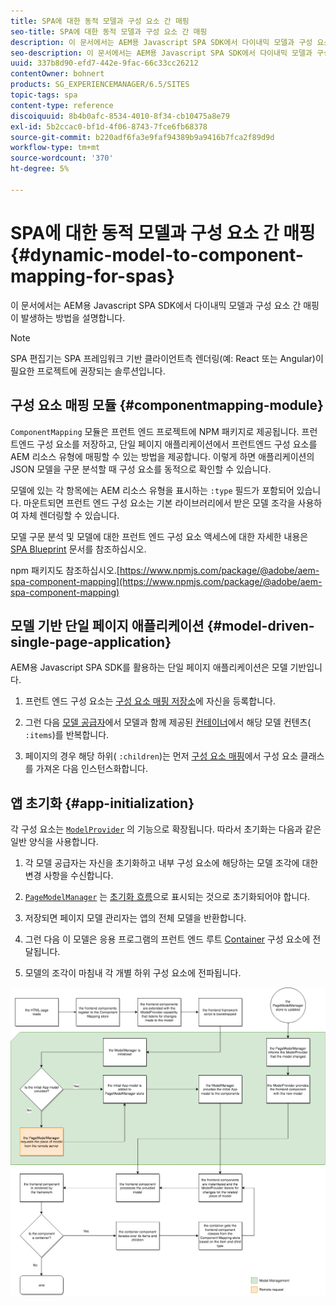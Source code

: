 ```yaml
---
title: SPA에 대한 동적 모델과 구성 요소 간 매핑
seo-title: SPA에 대한 동적 모델과 구성 요소 간 매핑
description: 이 문서에서는 AEM용 Javascript SPA SDK에서 다이내믹 모델과 구성 요소 간 매핑이 발생하는 방법을 설명합니다.
seo-description: 이 문서에서는 AEM용 Javascript SPA SDK에서 다이내믹 모델과 구성 요소 간 매핑이 발생하는 방법을 설명합니다.
uuid: 337b8d90-efd7-442e-9fac-66c33cc26212
contentOwner: bohnert
products: SG_EXPERIENCEMANAGER/6.5/SITES
topic-tags: spa
content-type: reference
discoiquuid: 8b4b0afc-8534-4010-8f34-cb10475a8e79
exl-id: 5b2ccac0-bf1d-4f06-8743-7fce6fb68378
source-git-commit: b220adf6fa3e9faf94389b9a9416b7fca2f89d9d
workflow-type: tm+mt
source-wordcount: '370'
ht-degree: 5%

---
```


# SPA에 대한 동적 모델과 구성 요소 간 매핑{#dynamic-model-to-component-mapping-for-spas}

이 문서에서는 AEM용 Javascript SPA SDK에서 다이내믹 모델과 구성 요소 간 매핑이 발생하는 방법을 설명합니다.

>[!NOTE]
>
>SPA 편집기는 SPA 프레임워크 기반 클라이언트측 렌더링(예: React 또는 Angular)이 필요한 프로젝트에 권장되는 솔루션입니다.

## 구성 요소 매핑 모듈 {#componentmapping-module}

`ComponentMapping` 모듈은 프런트 엔드 프로젝트에 NPM 패키지로 제공됩니다. 프런트엔드 구성 요소를 저장하고, 단일 페이지 애플리케이션에서 프런트엔드 구성 요소를 AEM 리소스 유형에 매핑할 수 있는 방법을 제공합니다. 이렇게 하면 애플리케이션의 JSON 모델을 구문 분석할 때 구성 요소를 동적으로 확인할 수 있습니다.

모델에 있는 각 항목에는 AEM 리소스 유형을 표시하는 `:type` 필드가 포함되어 있습니다. 마운트되면 프런트 엔드 구성 요소는 기본 라이브러리에서 받은 모델 조각을 사용하여 자체 렌더링할 수 있습니다.

모델 구문 분석 및 모델에 대한 프런트 엔드 구성 요소 액세스에 대한 자세한 내용은 [SPA Blueprint](/help/sites-developing/spa-blueprint.md) 문서를 참조하십시오.

npm 패키지도 참조하십시오.[https://www.npmjs.com/package/@adobe/aem-spa-component-mapping](https://www.npmjs.com/package/@adobe/aem-spa-component-mapping)

## 모델 기반 단일 페이지 애플리케이션 {#model-driven-single-page-application}

AEM용 Javascript SPA SDK를 활용하는 단일 페이지 애플리케이션은 모델 기반입니다.

1. 프런트 엔드 구성 요소는 [구성 요소 매핑 저장소](/help/sites-developing/spa-dynamic-model-to-component-mapping.md#componentmapping-module)에 자신을 등록합니다.
1. 그런 다음 [모델 공급자](/help/sites-developing/spa-blueprint.md#the-model-provider)에서 모델과 함께 제공된 [컨테이너](/help/sites-developing/spa-blueprint.md#container)에서 해당 모델 컨텐츠( `:items`)를 반복합니다.

1. 페이지의 경우 해당 하위( `:children`)는 먼저 [구성 요소 매핑](/help/sites-developing/spa-blueprint.md#componentmapping)에서 구성 요소 클래스를 가져온 다음 인스턴스화합니다.

## 앱 초기화 {#app-initialization}

각 구성 요소는 [ `ModelProvider`](/help/sites-developing/spa-blueprint.md#the-model-provider) 의 기능으로 확장됩니다. 따라서 초기화는 다음과 같은 일반 양식을 사용합니다.

1. 각 모델 공급자는 자신을 초기화하고 내부 구성 요소에 해당하는 모델 조각에 대한 변경 사항을 수신합니다.
1. [ `PageModelManager`](/help/sites-developing/spa-blueprint.md#pagemodelmanager) 는 [초기화 흐름](/help/sites-developing/spa-blueprint.md)으로 표시되는 것으로 초기화되어야 합니다.

1. 저장되면 페이지 모델 관리자는 앱의 전체 모델을 반환합니다.
1. 그런 다음 이 모델은 응용 프로그램의 프런트 엔드 루트 [Container](/help/sites-developing/spa-blueprint.md#container) 구성 요소에 전달됩니다.
1. 모델의 조각이 마침내 각 개별 하위 구성 요소에 전파됩니다.

![app_model_initialization](assets/app_model_initialization.png)
